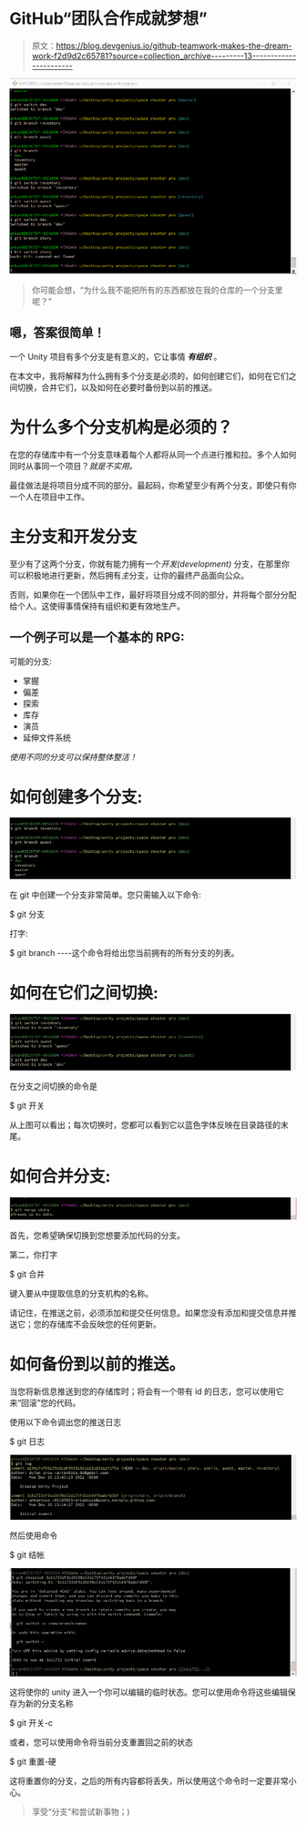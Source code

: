# GitHub“团队合作成就梦想”

> 原文：<https://blog.devgenius.io/github-teamwork-makes-the-dream-work-f2d9d2c65781?source=collection_archive---------13----------------------->

![](img/4b9d71cd49f3d8a3fd8b17d05bd31626.png)

> 你可能会想，“为什么我不能把所有的东西都放在我的仓库的一个分支里呢？”

## 嗯，答案很简单！

一个 Unity 项目有多个分支是有意义的，它让事情 ***有组织*** 。

在本文中，我将解释为什么拥有多个分支是必须的，如何创建它们，如何在它们之间切换，合并它们，以及如何在必要时备份到以前的推送。

# 为什么多个分支机构是必须的？

在您的存储库中有一个分支意味着每个人都将从同一个点进行推和拉。多个人如何同时从事同一个项目？*就是不实用。*

最佳做法是将项目分成不同的部分。最起码，你希望至少有两个分支，即使只有你一个人在项目中工作。

# 主分支和开发分支

至少有了这两个分支，你就有能力拥有一个*开发(development)* 分支，在那里你可以积极地进行更新，然后拥有*主*分支，让你的最终产品面向公众。

否则，如果你在一个团队中工作，最好将项目分成不同的部分，并将每个部分分配给个人。这使得事情保持有组织和更有效地生产。

## 一个例子可以是一个基本的 RPG:

可能的分支:

*   掌握
*   偏差
*   探索
*   库存
*   演员
*   延伸文件系统

*使用不同的分支可以保持整体整洁！*

# 如何创建多个分支:

![](img/2b6a563cd222c9d6f388dd41606fdb3c.png)

在 git 中创建一个分支非常简单。您只需输入以下命令:

$ git 分支<name of="" branch=""></name>

打字:

$ git branch ----这个命令将给出您当前拥有的所有分支的列表。

# 如何在它们之间切换:

![](img/605bca1e42ed0f5447081e33e34ffa73.png)

在分支之间切换的命令是

$ git 开关<name of="" branch=""></name>

从上图可以看出；每次切换时，您都可以看到它以蓝色字体反映在目录路径的末尾。

# 如何合并分支:

![](img/a2890a2f4870589307ff87542e3acf3b.png)

首先，您希望确保切换到您想要添加代码的分支。

第二，你打字

$ git 合并<branch name=""></branch>

键入要从中提取信息的分支机构的名称。

请记住，在推送之前，必须添加和提交任何信息。如果您没有添加和提交信息并推送它；您的存储库不会反映您的任何更新。

# 如何备份到以前的推送。

当您将新信息推送到您的存储库时；将会有一个带有 id 的日志，您可以使用它来“回滚”您的代码。

使用以下命令调出您的推送日志

$ git 日志

![](img/964395cbadd4bba43bf38f9db7cdc86d.png)

然后使用命令

$ git 结帐<the commit="" i.d.=""></the>

![](img/3c42bd96d9c0099f3fff4f655e23f9f5.png)

这将使你的 unity 进入一个你可以编辑的临时状态。您可以使用命令将这些编辑保存为新的分支名称

$ git 开关-c<new-branch-name></new-branch-name>

或者，您可以使用命令将当前分支重置回之前的状态

$ git 重置-硬<the commit="" i.d.=""></the>

这将重置你的分支，之后的所有内容都将丢失，所以使用这个命令时一定要非常小心。

> 享受“分支”和尝试新事物；)